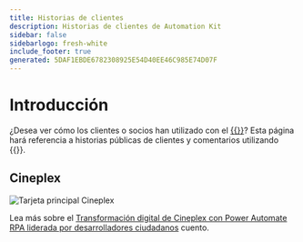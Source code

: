 ```yaml
---
title: Historias de clientes
description: Historias de clientes de Automation Kit
sidebar: false
sidebarlogo: fresh-white
include_footer: true
generated: 5DAF1EBDE6782308925E54D40EE46C985E74D07F
---
```


# Introducción

¿Desea ver cómo los clientes o socios han utilizado con el [{{<product-name>}}](https://aka.ms/ak4pp)? Esta página hará referencia a historias públicas de clientes y comentarios utilizando {{<product-name>}}.

## Cineplex

![Tarjeta principal Cineplex](https://msflowblogscdn.azureedge.net/wp-content/uploads/2022/09/Cieneplex-Main-Card.jpg)

Lea más sobre el [Transformación digital de Cineplex con Power Automate RPA liderada por desarrolladores ciudadanos](https://powerautomate.microsoft.com/blog/cineplex-digital-transformation-with-power-automate-rpa-led-by-citizen-developers/) cuento.
